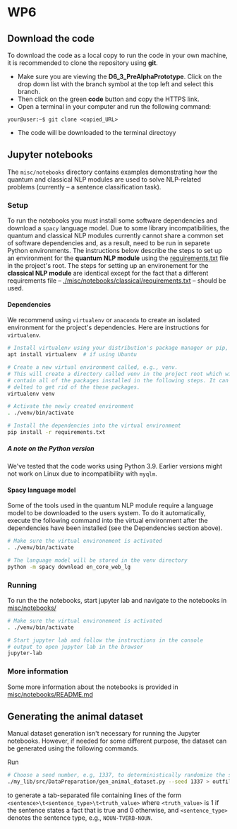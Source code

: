 # WP6

## Download the code
To download the code as a local copy to run the code in your own machine, it is recommended to clone the repository using **git**.

 * Make sure you are viewing the **D6_3_PreAlphaPrototype**. Click on the drop down list with the branch symbol at the top left and select this branch. 
 * Then click on the green **code** button and copy the HTTPS link.
 * Open a terminal in your computer and run the following command: 
```console
your@user:~$ git clone <copied_URL>
```
 * The code will be downloaded to the terminal directoyy


## Jupyter notebooks

The `misc/notebooks` directory contains examples demonstrating how the quantum
and classical NLP modules are used to solve NLP-related problems (currently – a
sentence classification task).

### Setup
To run the notebooks you must install some software dependencies and download a
`spacy` language model. Due to some library incompatibilities, the quantum and
classical NLP modules currently cannot share a common set of software
dependencies and, as a result, need to be run in separete Python environments.
The instructions below describe the steps to set up an environment for the
**quantum NLP module** using the [requirements.txt](./requirements.txt) file in
the project's root. The steps for setting up an environement for the **classical
NLP module** are identical except for the fact that a different requirements
file –
[./misc/notebooks/classical/requirements.txt](./misc/notebooks/classical/requirements.txt)
– should be used.

#### Dependencies
We recommend using `virtualenv` or `anaconda` to create an isolated environment
for the project's dependencies. Here are instructions for `virtualenv`.

```sh
# Install virtualenv using your distribution's package manager or pip, e.g.,
apt install virtualenv  # if using Ubuntu

# Create a new virtual environment called, e.g., venv.
# This will create a directory called venv in the project root which will
# contain all of the packages installed in the following steps. It can be safelly
# delted to get rid of the these packages.
virtualenv venv

# Activate the newly created environment
. ./venv/bin/activate

# Install the dependencies into the virtual environment
pip install -r requirements.txt
```

##### A note on the Python version
We've tested that the code works using Python 3.9. Earlier versions might not
work on Linux due to incompatibility with `myqlm`.

#### Spacy language model
Some of the tools used in the quantum NLP module require a language model to be downloaded to
the users system. To do it automatically, execute the following command into the
virtual environment after the dependencies have been installed (see the
Dependencies section above).

```sh
# Make sure the virtual environement is activated
. ./venv/bin/activate

# The language model will be stored in the venv directory
python -m spacy download en_core_web_lg
```

### Running
To run the the notebooks, start jupyter lab and navigate to the notebooks in
[misc/notebooks/](./misc/notebooks/)

```sh
# Make sure the virtual environement is activated
. ./venv/bin/activate

# Start jupyter lab and follow the instructions in the console
# output to open jupyter lab in the browser
jupyter-lab
```

### More information
Some more information about the notebooks is provided in
[misc/notebooks/README.md](./misc/notebooks/README.md)

## Generating the animal dataset
Manual dataset generation isn't necessary for running the Jupyter notebooks.
However, if needed for some different purpose, the dataset can be generated
using the following commands.

Run
```sh
# Choose a seed number, e.g, 1337, to deterministically randomize the sentence order
./my_lib/src/DataPreparation/gen_animal_dataset.py --seed 1337 > outfile
```
to generate a tab-separated file containing lines of the form
`<sentence>\t<sentence_type>\t<truth_value>` where `<truth_value>` is 1 if the sentence states a
fact that is true and 0 otherwise, and `<sentence_type>` denotes the sentence type, e.g., `NOUN-TVERB-NOUN`.
